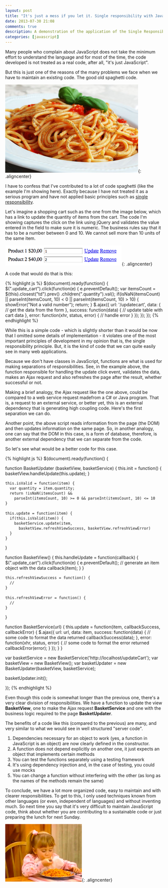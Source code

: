 ```yaml
---
layout: post
title: "It's just a mess if you let it. Single responsibility with JavaScript"
date: 2013-07-30 21:08
comments: true
description: A demonstration of the application of the Single Responsibility Principle with JavaScript.
categories: [javascript]
---
```

Many people who complain about JavaScript does not take the minimum effort to understand the language and for most of the time, the code developed is not treated as a real code, after all, "it's just JavaScript".

But this is just one of the reasons of the many problems we face when we have to maintain an existing code. The good old spaghetti code.

![Spaghetti code](/images/2013/07/spagett.jpg){: .aligncenter}

I have to confess that I've contributed to a lot of code spaghetti (like the example I'm showing here). Exactly because I have not treated it as a serious program and have not applied basic principles such as [single responsibility](http://www.oodesign.com/single-responsibility-principle.html).

Let's imagine a shopping cart such as the one from the image below, which has a link to update the quantity of items from the cart. The code I'm showing captures the click on the link using jQuery and validates the value entered in the field to make sure it is numeric. The business rules say that it has to be a number between 0 and 10. We cannot sell more than 10 units of the same item.

![Shopping basket](/images/2013/07/shopping_basket.png){: .aligncenter}

A code that would do that is this:

{% highlight js %}
$(document).ready(function() {
  $(".update_cart").click(function(e) {
    e.preventDefault();
    var itemsCount = $(this).closest("td").prev()
      .children(".quantity").val();
    if(isNaN(itemsCount) || parseInt(itemsCount, 10) < 0 ||
      parseInt(itemsCount, 10) > 10) {
        showError("Not a valid number");
        return;
    }
    $.ajax({
      url: '/updatecart',
      data: {
        // get the data from the form
      },
      success: function(data) {
        // update table with cart data
      },
      error: function(xhr, status, error) {
        // handle error
      }
    });
  });
});
{% endhighlight %}

While this is a simple code - which is slightly shorter than it would be now that I omitted some details of implementation - it violates one of the most important principles of development in my opinion that is, the single responsibility principle. But, it is the kind of code that we can quite easily see in many web applications.

Because we don't have classes in JavaScript, functions are what is used for making separations of responsibilities. See, in the example above, the function responsible for handling the update click event, validates the data, makes an Ajax request and also refreshes the page after the result, whether successful or not.

Making a brief analogy, the Ajax request like the one above, could be compared to a web service request made​from a C# or Java program. That is, a request to an external service, or better yet, this is an external dependency that is generating high coupling code. Here's the first separation we can do.

Another point, the above script reads information from the page (the DOM) and then updates information on the same page. So, in another analogy, one can say that the DOM in this case, is a form of database, therefore, is another external dependency that we can separate from the code.

So let's see what would be a better code for this case.

{% highlight js %}
$(document).ready(function() {

  function BasketUpdater (basketView, basketService) {
    this.init = function() {
      basketView.handleUpdate(this.update);
    }

    this.isValid = function(item) {
      var quantity = item.quantity;
      return !isNaN(itemsCount) &&
        parseInt(itemsCount, 10) >= 0 && parseInt(itemsCount, 10) <= 10
    }

    this.update = function(item) {
      if(this.isValid(item)) {
        basketService.update(item,
          basketView.refreshViewSuccess, basketView.refreshViewError)
      }
    }
  }

  function BasketView() {
    this.handleUpdate = function(callback) {
      $(".update_cart").click(function(e) {
        e.preventDefault();
        // generate an item object with the data
        callback(item);
      }
    }

    this.refreshViewSuccess = function() {
      //
    }

    this.refreshViewError = function() {
      //
    }
  }

  function BasketService(url) {
    this.update = function(item, callbackSuccess, callbackError) {
      $.ajax({
        url: url,
        data: item,
        success: function(data) {
          // some code to format the data returned
          callbackSuccess(data);
        },
        error: function(xhr, status, error) {
          // some code to format the error returned
          callbackError(error);
        }
      });
    }
  }

  var basketService = new BasketService('http://localhost/updateCart');
  var basketView = new BasketView();
  var basketUpdater = new BasketUpdater(basketView, basketService);

  basketUpdater.init();

});
{% endhighlight %}

Even though this code is somewhat longer than the previous one, there's a very clear division of responsibilities. We have a function to update the view **BasketView**, one to make the Ajax request **BasketService** and one with the business logic required to the page **BasketUpdater**.

The benefits of a code like this (compared to the previous) are many, and very similar to what we would see in well structured "server code".

1. Dependencies necessary for an object to work (yes, a function in JavaScript is an object) are now clearly defined in the constructor.
2. A function does not depend explicitly on another one, it just expects an object that implements certain methods
3. You can test the functions separately using a testing framework
4. It's using dependency injection and, in the case of testing, you could use mocks
5. You can change a function without interfering with the other (as long as the names of the methods remain the same)

To conclude, we have a lot more organized code, easy to maintain and with clearer responsibilities. To get to this, I only used techniques known from other languages (or even, independent of languages) and without inventing much. So next time you say that it's very difficult to maintain JavaScript code, think about whether you are contributing to a sustainable code or just preparing the lunch for next Sunday.

![Spaghetti code](/images/2013/07/spaghetti.gif){: .aligncenter}
